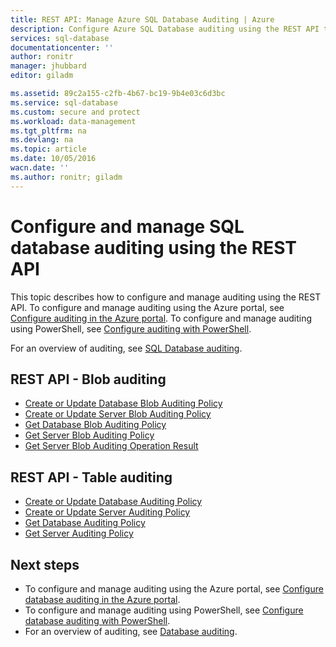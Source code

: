 ```yaml
---
title: REST API: Manage Azure SQL Database Auditing | Azure
description: Configure Azure SQL Database auditing using the REST API to track database events and write them to an audit log in your Azure Storage account.
services: sql-database
documentationcenter: ''
author: ronitr
manager: jhubbard
editor: giladm

ms.assetid: 89c2a155-c2fb-4b67-bc19-9b4e03c6d3bc
ms.service: sql-database
ms.custom: secure and protect
ms.workload: data-management
ms.tgt_pltfrm: na
ms.devlang: na
ms.topic: article
ms.date: 10/05/2016
wacn.date: ''
ms.author: ronitr; giladm
---
```


# Configure and manage SQL database auditing using the REST API

This topic describes how to configure and manage auditing using the REST API. To configure and manage auditing using the Azure portal, see [Configure auditing in the Azure portal](./sql-database-auditing-portal.md). To configure and manage auditing using PowerShell, see [Configure auditing with PowerShell](./sql-database-auditing-powershell.md).

For an overview of auditing, see [SQL Database auditing](./sql-database-auditing.md).

## REST API - Blob auditing

   * [Create or Update Database Blob Auditing Policy](https://msdn.microsoft.com/zh-cn/library/azure/mt695939.aspx)
   * [Create or Update Server Blob Auditing Policy](https://msdn.microsoft.com/zh-cn/library/azure/mt771861.aspx)
   * [Get Database Blob Auditing Policy](https://msdn.microsoft.com/zh-cn/library/azure/mt695938.aspx)
   * [Get Server Blob Auditing Policy](https://msdn.microsoft.com/zh-cn/library/azure/mt771860.aspx)
   * [Get Server Blob Auditing Operation Result](https://msdn.microsoft.com/zh-cn/library/azure/mt771862.aspx)

## REST API - Table auditing

   * [Create or Update Database Auditing Policy](https://msdn.microsoft.com/zh-cn/library/azure/mt604471.aspx)
   * [Create or Update Server Auditing Policy](https://msdn.microsoft.com/zh-cn/library/azure/mt604383.aspx)
   * [Get Database Auditing Policy](https://msdn.microsoft.com/zh-cn/library/azure/mt604381.aspx)
   * [Get Server Auditing Policy](https://msdn.microsoft.com/zh-cn/library/azure/mt604382.aspx)

## Next steps

* To configure and manage auditing using the Azure portal, see [Configure database auditing in the Azure portal](./sql-database-auditing-portal.md). 
* To configure and manage auditing using PowerShell, see [Configure database auditing with PowerShell](./sql-database-auditing-powershell.md).
* For an overview of auditing, see [Database auditing](./sql-database-auditing.md).